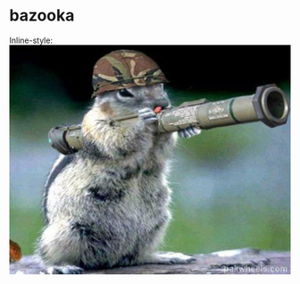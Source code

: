 bazooka
=======
Inline-style: 
![alt text](https://github.com/Bivek/bazooka/blob/master/images/logo.jpg "Bazooka!!!")
